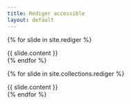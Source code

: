 ```yaml
---
title: Rédiger accessible
layout: default
---
```

{% for slide in site.rediger %}
<section id="{{ slide.id }}">{{ slide.content }}</section>
{% endfor %}

{% for slide in site.collections.rediger %}
<section id="{{ slide.id }}">{{ slide.content }}</section>
{% endfor %}
